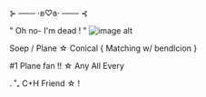 ⊱ ─── ⋅ʚ♡ɞ⋅ ─── ⊰

" Oh no- I'm dead ! "
![image alt](https://discord.com/channels/@me/1331389974372941825/1418406523931070504)

Soep / Plane ☆ Conical { Matching w/ bendlcion }

#1 Plane fan !! ☆ Any  All  Every

. ˚₊ C+H Friend ☆ !
